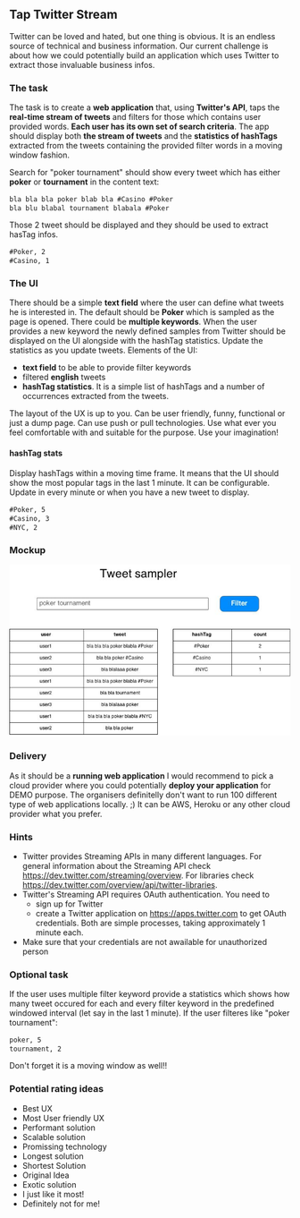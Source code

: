 ## Tap Twitter Stream ##
Twitter can be loved and hated, but one thing is obvious. It is an endless source of technical and business information.
Our current challenge is about how we could potentially build an application which uses Twitter to extract those invaluable business infos.

### The task ###
The task is to create a **web application** that, using **Twitter's API**, taps the **real-time stream of tweets** and filters for those which contains user provided words. **Each user has its own set of search criteria**.
The app should display both **the stream of tweets** and the **statistics of hashTags** extracted from the tweets containing the provided filter words in a moving window fashion.

Search for "poker tournament" should show every tweet which has either **poker** or **tournament** in the content text:
```
bla bla bla poker blab bla #Casino #Poker
bla blu blabal tournament blabala #Poker
```
Those 2 tweet should be displayed and they should be used to extract hasTag infos.
```
#Poker, 2
#Casino, 1
```

### The UI ###
There should be a simple **text field** where the user can define what tweets he is interested in. The default should be **Poker** which is sampled as the page is opened. There could be **multiple keywords**. When the user provides a new keyword the newly defined samples from Twitter should be displayed on the UI alongside with the hashTag statistics.
Update the statistics as you update tweets.
Elements of the UI:
- **text field** to be able to provide filter keywords
- filtered **english** tweets
- **hashTag statistics**. It is a simple list of hashTags and a number of occurrences extracted from the tweets.

The layout of the UX is up to you. Can be user friendly, funny, functional or just a dump page. Can use push or pull technologies. Use what ever you feel comfortable with and suitable for the purpose. Use your imagination!

#### hashTag stats ####
Display hashTags within a moving time frame. It means that the UI should show the most popular tags in the last 1 minute. It can be configurable. Update in every minute or when you have a new tweet to display.
```
#Poker, 5
#Casino, 3
#NYC, 2
```

### Mockup ###
![Alt text](TweetSampler.jpg?raw=true "Mockup")

### Delivery ###
As it should be a **running web application** I would recommend to pick a cloud provider where you could potentially **deploy your application** for DEMO purpose. The organisers definitelly don't want to run 100 different type of web applications locally. ;) It can be AWS, Heroku or any other cloud provider what you prefer.

### Hints ###
- Twitter provides Streaming APIs in many different languages. For general information about the Streaming API check https://dev.twitter.com/streaming/overview.
  For libraries check https://dev.twitter.com/overview/api/twitter-libraries.
- Twitter's Streaming API requires OAuth authentication. You need to
  - sign up for Twitter
  - create a Twitter application on https://apps.twitter.com
  to get OAuth credentials. Both are simple processes, taking approximately 1 minute each.
- Make sure that your credentials are not awailable for unauthorized person

### Optional task ###
If the user uses multiple filter keyword provide a statistics which shows how many tweet occured for each and every filter keyword in the predefined windowed interval (let say in the last 1 minute). If the user filteres like "poker tournament":
```
poker, 5
tournament, 2
```
Don't forget it is a moving window as well!!

### Potential rating ideas ###
- Best UX
- Most User friendly UX
- Performant solution
- Scalable solution
- Promissing technology
- Longest solution
- Shortest Solution
- Original Idea
- Exotic solution
- I just like it most!
- Definitely not for me!